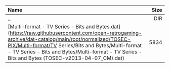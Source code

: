 |Name|Size|
|:---|---:|
|[..](../index.html)|DIR|
|[Multi-format - TV Series - Bits and Bytes.dat](https://raw.githubusercontent.com/open-retrogaming-archive/dat-catalog/main/root/normalized/TOSEC-PIX/Multi-format/TV Series/Bits and Bytes/Multi-format - TV Series - Bits and Bytes/Multi-format - TV Series - Bits and Bytes (TOSEC-v2013-04-07_CM).dat)|5834|

